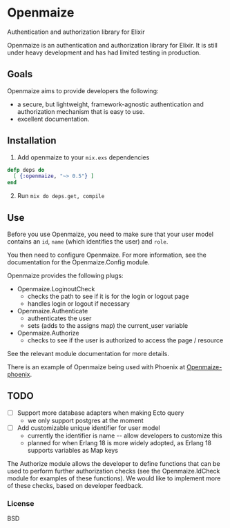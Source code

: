 # Openmaize

Authentication and authorization library for Elixir

Openmaize is an authentication and authorization library for Elixir.
It is still under heavy development and has had limited testing
in production.

## Goals

Openmaize aims to provide developers the following:

* a secure, but lightweight, framework-agnostic authentication and authorization
mechanism that is easy to use.
* excellent documentation.

## Installation

1. Add openmaize to your `mix.exs` dependencies

  ```elixir
  defp deps do
    [ {:openmaize, "~> 0.5"} ]
  end
  ```

2. Run `mix do deps.get, compile`

## Use

Before you use Openmaize, you need to make sure that your user model
contains an `id`, `name` (which identifies the user) and `role`.

You then need to configure Openmaize. For more information, see the documentation
for the Openmaize.Config module.

Openmaize provides the following plugs:

* Openmaize.LoginoutCheck
    * checks the path to see if it is for the login or logout page
    * handles login or logout if necessary
* Openmaize.Authenticate
    * authenticates the user
    * sets (adds to the assigns map) the current_user variable
* Openmaize.Authorize
    * checks to see if the user is authorized to access the page / resource

See the relevant module documentation for more details.

There is an example of Openmaize being used with Phoenix at
[Openmaize-phoenix](https://github.com/riverrun/openmaize-phoenix).

## TODO

* [ ] Support more database adapters when making Ecto query
    * we only support postgres at the moment
* [ ] Add customizable unique identifier for user model
    * currently the identifier is name -- allow developers to customize this
    * planned for when Erlang 18 is more widely adopted, as Erlang 18 supports variables as Map keys

The Authorize module allows the developer to define functions that can be used
to perform further authorization checks (see the Openmaize.IdCheck
module for examples of these functions). We would like to implement more
of these checks, based on developer feedback.

### License

BSD
